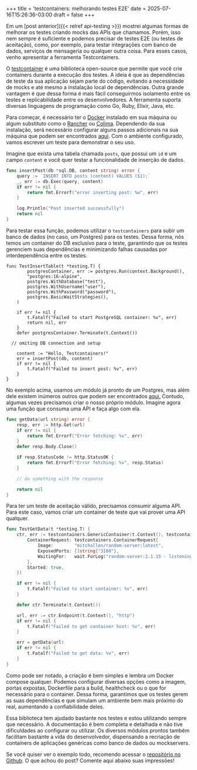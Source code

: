 +++
title = 'testcontainers: melhorando testes E2E'
date = 2025-07-16T15:26:36-03:00
draft = false
+++

Em um [post anterior]({{< relref api-testing >}}) mostrei algumas formas de melhorar os testes criando mocks das APIs que chamamos. Porém, isso nem sempre é suficiente e podemos precisar de testes E2E (ou testes de aceitação), como, por exemplo, para testar integrações com banco de dados, serviços de mensageria ou qualquer outra coisa. Para esses casos, venho apresentar a ferramenta Testcontainers.

O [testcontainer](https://testcontainers.com/) é uma biblioteca open-source que permite que você crie containers durante a execução dos testes. A ideia é que as dependências de teste da sua aplicação sejam parte do código, evitando a necessidade de mocks e até mesmo a instalação local de dependências. Outra grande vantagem é que dessa forma é mais fácil conseguirmos isolamento entre os testes e replicabilidade entre os desenvolvedores. A ferramenta suporta diversas linguagens de programação como Go, Ruby, Elixir, Java, etc.

Para começar, é necessário ter o [Docker](https://www.docker.com/) instalado em sua máquina ou algum substituto como o [Rancher](https://www.rancher.com/) ou [Colima](https://github.com/abiosoft/colima). Dependendo da sua instalação, será necessário configurar alguns passos adicionais na sua máquina que podem ser encontrados [aqui](https://golang.testcontainers.org/system_requirements/docker/). Com o ambiente configurado, vamos escrever um teste para demonstrar o seu uso.

Imagine que exista uma tabela chamada `posts`, que possui um `id` e um campo `content` e você quer testar a funcionalidade de inserção de dados.

```go
func insertPost(db *sql.DB, content string) error {
	query := `INSERT INTO posts (content) VALUES ($1);`
	_, err := db.Exec(query, content)
	if err != nil {
		return fmt.Errorf("error inserting post: %w", err)
	}

	log.Println("Post inserted successfully")
	return nil
}
```

Para testar essa função, podemos utilizar o `testcontainers` para subir um banco de dados (no caso, um Postgres) para os testes. Dessa forma, nós temos um container do DB exclusivo para o teste, garantindo que os testes gerenciem suas dependências e minimizando falhas causadas por interdependência entre os testes.

```golang
func TestInsertTable(t *testing.T) {
		postgresContainer, err := postgres.Run(context.Background(),
		"postgres:16-alpine",
		postgres.WithDatabase("test"),
		postgres.WithUsername("user"),
		postgres.WithPassword("password"),
		postgres.BasicWaitStrategies(),
	)

	if err != nil {
		t.Fatalf("Failed to start PostgreSQL container: %v", err)
		return nil, err
	}
	defer postgresContainer.Terminate(t.Context())

  // omiting DB connection and setup

	content := "Hello, Testcontainers!"
	err = insertPost(db, content)
	if err != nil {
		t.Fatalf("Failed to insert post: %v", err)
	}
}
```

No exemplo acima, usamos um módulo já pronto de um Postgres, mas além dele existem inúmeros outros que podem ser encontrados [aqui.](https://testcontainers.com/modules/) Contudo, algumas vezes precisamos criar o nosso próprio módulo. Imagine agora uma função que consuma uma API e faça algo com ela.

```go
func getData(url string) error {
	resp, err := http.Get(url)
	if err != nil {
		return fmt.Errorf("Error fetching: %v", err)
	}
	defer resp.Body.Close()

	if resp.StatusCode != http.StatusOK {
		return fmt.Errorf("Error fetching: %v", resp.Status)
	}

	// do something with the response

	return nil
}
```

Para ter um teste de aceitação válido, precisamos consumir alguma API. Para este caso, vamos criar um container de teste que vai prover uma API qualquer.

```go
func TestGetData(t *testing.T) {
	ctr, err := testcontainers.GenericContainer(t.Context(), testcontainers.GenericContainerRequest{
		ContainerRequest: testcontainers.ContainerRequest{
			Image:        "mitchallen/random-server:latest",
			ExposedPorts: []string{"3100"},
			WaitingFor:   wait.ForLog("random-server:2.1.15 - listening on port 3100!"),
		},
		Started: true,
	})

	if err != nil {
		t.Fatalf("Failed to start container: %v", err)
	}

	defer ctr.Terminate(t.Context())

	url, err := ctr.Endpoint(t.Context(), "http")
	if err != nil {
		t.Fatalf("Failed to get container host: %v", err)
	}

	err = getData(url)
	if err != nil {
		t.Fatalf("Failed to get data: %v", err)
	}
}
```

Como pode ser notado, a criação é bem simples e lembra um Docker compose qualquer. Podemos configurar diversas opções como a imagem, portas expostas, Dockerfile para a build, healthcheck ou o que for necessário para o container. Dessa forma, garantimos que os testes gerem as suas dependências e que simulam um ambiente bem mais próximo do real, aumentando a confiabilidade deles.

Essa biblioteca tem ajudado bastante nos testes e estou utilizando sempre que necessário. A documentação é bem completa e detalhada e não tive dificuldades ao configurar ou utilizar. Os diversos módulos prontos também facilitam bastante a vida do desenvolvedor, dispensando a recriação de containers de aplicações genéricas como banco de dados ou mockservers. 

Se você quiser ver o exemplo todo, recomendo acessar o [repositório no Github](https://github.com/mfbmina/poc_testcontainers). O que achou do post? Comente aqui abaixo suas impressões! 

